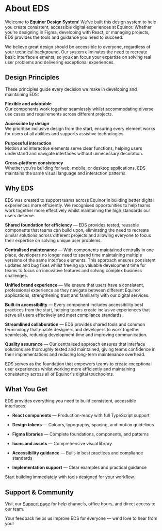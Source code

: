 # About EDS

Welcome to **Equinor Design System**! We've built this design system to help you create consistent, accessible digital experiences at Equinor. Whether you're designing in Figma, developing with React, or managing projects, EDS provides the tools and guidance you need to succeed.

We believe great design should be accessible to everyone, regardless of your technical background. Our system eliminates the need to recreate basic interface elements, so you can focus your expertise on solving real user problems and delivering exceptional experiences.

## Design Principles

These principles guide every decision we make in developing and maintaining EDS:

**Flexible and adaptable**  
Our components work together seamlessly whilst accommodating diverse use cases and requirements across different projects.

**Accessible by design**  
We prioritise inclusive design from the start, ensuring every element works for users of all abilities and supports assistive technologies.

**Purposeful interaction**  
Motion and interactive elements serve clear functions, helping users understand and navigate interfaces without unnecessary decoration.

**Cross-platform consistency**  
Whether you're building for web, mobile, or desktop applications, EDS maintains the same visual language and interaction patterns.

## Why EDS

EDS was created to support teams across Equinor in building better digital experiences more efficiently. We recognised opportunities to help teams work together more effectively whilst maintaining the high standards our users deserve.

**Shared foundation for efficiency** — EDS provides tested, reusable components that teams can build upon, eliminating the need to recreate similar solutions across different projects and allowing everyone to focus their expertise on solving unique user problems.

**Centralised maintenance** — With components maintained centrally in one place, developers no longer need to spend time maintaining multiple versions of the same interface elements. This approach ensures consistent updates and bug fixes whilst freeing up valuable development time for teams to focus on innovative features and solving complex business challenges.

**Unified brand experience** — We ensure that users have a consistent, professional experience as they navigate between different Equinor applications, strengthening trust and familiarity with our digital services.

**Built-in accessibility** — Every component includes accessibility best practices from the start, helping teams create inclusive experiences that serve all users effectively and meet compliance standards.

**Streamlined collaboration** — EDS provides shared tools and common terminology that enable designers and developers to work together seamlessly, reducing development time and improving communication.

**Quality assurance** — Our centralised approach ensures that interface solutions are thoroughly tested and maintained, giving teams confidence in their implementations and reducing long-term maintenance overhead.

EDS serves as the foundation that empowers teams to create exceptional user experiences whilst working more efficiently and maintaining consistency across all of Equinor's digital touchpoints.

## What You Get

EDS provides everything you need to build consistent, accessible interfaces:

- **React components** — Production-ready with full TypeScript support

- **Design tokens** — Colours, typography, spacing, and motion guidelines

- **Figma libraries** — Complete foundations, components, and patterns

- **Icons and assets** — Comprehensive visual library

- **Accessibility guidance** — Built-in best practices and compliance standards

- **Implementation support** — Clear examples and practical guidance

Start building immediately with tools designed for your workflow.

## Support & Community

Visit our [Support page](../support/support.md) for help channels, office hours, and direct access to our team.

Your feedback helps us improve EDS for everyone — we'd love to hear from you!
